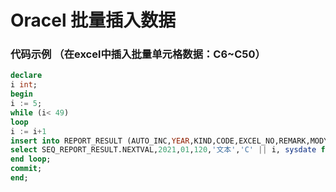 # Oracel 批量插入数据

### 代码示例 （在excel中插入批量单元格数据：C6~C50）

```sql
declare
i int;
begin
i := 5;
while (i< 49) 
loop
i := i+1
insert into REPORT_RESULT (AUTO_INC,YEAR,KIND,CODE,EXCEL_NO,REMARK,MODYFY_TIME)
select SEQ_REPORT_RESULT.NEXTVAL,2021,01,120,'文本','C' || i, sysdate from dual;
end loop;
commit;
end;
```

